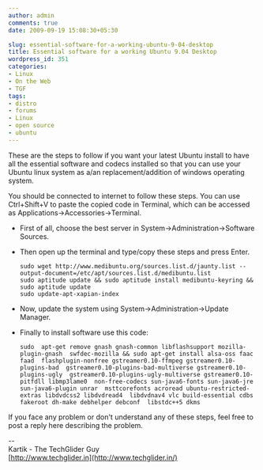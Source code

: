 ```yaml
---
author: admin
comments: true
date: 2009-09-19 15:08:30+05:30

slug: essential-software-for-a-working-ubuntu-9-04-desktop
title: Essential software for a working Ubuntu 9.04 Desktop
wordpress_id: 351
categories:
- Linux
- On the Web
- TGF
tags:
- distro
- forums
- Linux
- open source
- ubuntu
---
```


These are the steps to follow if you want your  latest Ubuntu install to have all the essential software and codecs  installed so that you can use your Ubuntu linux system as a/an  replacement/addition of windows operating system.

You should be  connected to internet to follow these steps. You can use Ctrl+Shift+V to  paste the copied code in Terminal, which can be accessed as  Applications->Accessories->Terminal.



	
  * First of all, choose the best server in System->Administration->Software Sources.

	
  * Then open up the terminal and type/copy these steps and press Enter.

    ```
    sudo wget http://www.medibuntu.org/sources.list.d/jaunty.list --output-document=/etc/apt/sources.list.d/medibuntu.list
    sudo aptitude update && sudo aptitude install medibuntu-keyring && sudo aptitude update
    sudo update-apt-xapian-index
    ```

	
  * Now, update the system using System->Administration->Update Manager.

	
  * Finally to install software use this code:

    ```
    sudo  apt-get remove gnash gnash-common libflashsupport mozilla-plugin-gnash  swfdec-mozilla && sudo apt-get install alsa-oss faac faad  flashplugin-nonfree gstreamer0.10-ffmpeg gstreamer0.10-plugins-bad  gstreamer0.10-plugins-bad-multiverse gstreamer0.10-plugins-ugly  gstreamer0.10-plugins-ugly-multiverse gstreamer0.10-pitfdll libmp3lame0  non-free-codecs sun-java6-fonts sun-java6-jre sun-java6-plugin unrar  msttcorefonts acroread ubuntu-restricted-extras libdvdcss2 libdvdread4  libdvdnav4 vlc build-essential cdbs fakeroot dh-make debhelper debconf  libstdc++5 dkms
    ```


If you face any problem or don't understand any of these steps, feel free to post a reply here describing the problem.


--  
Kartik - The TechGlider Guy  
[http://www.techglider.in](http://www.techglider.in/)

